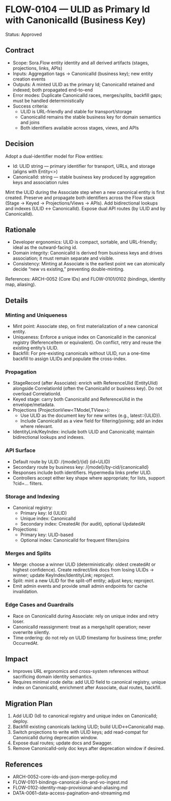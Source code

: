 # FLOW-0104 — ULID as Primary Id with CanonicalId (Business Key)

Status: Approved

## Contract

- Scope: Sora.Flow entity identity and all derived artifacts (stages, projections, links, APIs)
- Inputs: Aggregation tags → CanonicalId (business key); new entity creation events
- Outputs: A minted ULID as the primary Id; CanonicalId retained and indexed; both propagated end-to-end
- Error modes: Duplicate CanonicalId races, merges/splits, backfill gaps; must be handled deterministically
- Success criteria:
  - ULID is URL-friendly and stable for transport/storage
  - CanonicalId remains the stable business key for domain semantics and joins
  - Both identifiers available across stages, views, and APIs

## Decision

Adopt a dual-identifier model for Flow entities:

- Id: ULID string — primary identifier for transport, URLs, and storage (aligns with Entity<>)
- CanonicalId: string — stable business key produced by aggregation keys and association rules

Mint the ULID during the Associate step when a new canonical entity is first created. Preserve and propagate both identifiers across the Flow stack (Stage → Keyed → Projections/Views → APIs). Add bidirectional lookups and indexes (ULID ↔ CanonicalId). Expose dual API routes (by ULID and by CanonicalId).

## Rationale

- Developer ergonomics: ULID is compact, sortable, and URL-friendly; ideal as the outward-facing id.
- Domain integrity: CanonicalId is derived from business keys and drives association; it must remain separate and visible.
- Consistency: Minting at Associate is the earliest point we can atomically decide “new vs existing,” preventing double-minting.

References: ARCH-0052 (Core IDs) and FLOW-0101/0102 (bindings, identity map, aliasing).

## Details

### Minting and Uniqueness

- Mint point: Associate step, on first materialization of a new canonical entity.
- Uniqueness: Enforce a unique index on CanonicalId in the canonical registry (ReferenceItem or equivalent). On conflict, retry and reuse the existing entity’s ULID.
- Backfill: For pre-existing canonicals without ULID, run a one-time backfill to assign ULIDs and populate the cross-index.

### Propagation

- StageRecord<T> (after Associate): enrich with ReferenceUlid (EntityUlid) alongside CorrelationId (often the CanonicalId or business key). Do not overload CorrelationId.
- Keyed stage: carry both CanonicalId and ReferenceUlid in the envelope/metadata.
- Projections (ProjectionView<TModel,TView>):
  - Use ULID as the document key for new writes (e.g., latest::{ULID}).
  - Include CanonicalId as a view field for filtering/joining; add an index where relevant.
- IdentityLink/KeyIndex: include both ULID and CanonicalId; maintain bidirectional lookups and indexes.

### API Surface

- Default route by ULID: /{model}/{id} (id=ULID)
- Secondary route by business key: /{model}/by-cid/{canonicalId}
- Responses include both identifiers. Hypermedia links prefer ULID.
- Controllers accept either key shape where appropriate; for lists, support ?cid=… filters.

### Storage and Indexing

- Canonical registry:
  - Primary key: Id (ULID)
  - Unique index: CanonicalId
  - Secondary index: CreatedAt (for audit), optional UpdatedAt
- Projections:
  - Primary key: ULID-based
  - Optional index: CanonicalId for frequent filters/joins

### Merges and Splits

- Merge: choose a winner ULID (deterministically: oldest createdAt or highest confidence). Create redirect/link docs from losing ULIDs → winner; update KeyIndex/IdentityLink; reproject.
- Split: mint a new ULID for the split-off entity; adjust keys; reproject.
- Emit admin events and provide small admin endpoints for cache invalidation.

### Edge Cases and Guardrails

- Race on CanonicalId during Associate: rely on unique index and retry loser.
- CanonicalId reassignment: treat as a merge/split operation; never overwrite silently.
- Time ordering: do not rely on ULID timestamp for business time; prefer OccurredAt.

## Impact

- Improves URL ergonomics and cross-system references without sacrificing domain identity semantics.
- Requires minimal code delta: add ULID field to canonical registry, unique index on CanonicalId, enrichment after Associate, dual routes, backfill.

## Migration Plan

1) Add ULID (Id) to canonical registry and unique index on CanonicalId; deploy.
2) Backfill existing canonicals lacking ULID; build ULID↔CanonicalId map.
3) Switch projections to write with ULID keys; add read-compat for CanonicalId during deprecation window.
4) Expose dual routes; update docs and Swagger.
5) Remove CanonicalId-only doc keys after deprecation window if desired.

## References

- ARCH-0052-core-ids-and-json-merge-policy.md
- FLOW-0101-bindings-canonical-ids-and-vo-ingest.md
- FLOW-0102-identity-map-provisional-and-aliasing.md
- DATA-0061-data-access-pagination-and-streaming.md

